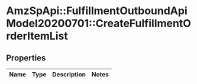 # AmzSpApi::FulfillmentOutboundApiModel20200701::CreateFulfillmentOrderItemList

## Properties
Name | Type | Description | Notes
------------ | ------------- | ------------- | -------------

